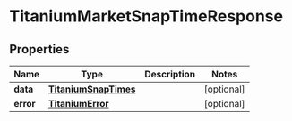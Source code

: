 

# TitaniumMarketSnapTimeResponse


## Properties

| Name | Type | Description | Notes |
|------------ | ------------- | ------------- | -------------|
|**data** | [**TitaniumSnapTimes**](TitaniumSnapTimes.md) |  |  [optional] |
|**error** | [**TitaniumError**](TitaniumError.md) |  |  [optional] |




